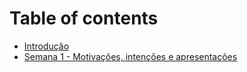 # Table of contents

* [Introdução](README.md)
* [Semana 1 - Motivações, intenções e apresentações](semana-1-motivacoes-intencoes-e-apresentacoes.md)

